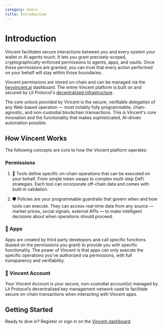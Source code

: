 ```yaml
---
category: Users
title: Introduction
---
```


# Introduction
Vincent facilitates secure interactions between you and every system your wallet or AI agents touch. It lets you grant precisely-scoped, cryptographically-enforced permissions to agents, apps, and vaults. Once these permissions are granted, you can trust that every action performed on your behalf will stay within those boundaries. 

Vincent permissions are stored on-chain and can be managed via the [heyvincent.ai](https://www.heyvincent.ai/) dashboard. The entire Vincent platform is built on and secured by Lit Protocol's [decentralized infrastructure](https://developer.litprotocol.com/resources/how-it-works).

The core unlock provided by Vincent is the secure, verifiable delegation of any Web-based operation — most notably fully programmable, chain-agnostic, and non-custodial blockchain transactions. This is Vincent's core innovation and the functionality that makes sophisticated, AI-driven automation possible.

## How Vincent Works
The following concepts are core to how the Vincent platform operates:

### Permissions

1. 🔧 Tools define specific on-chain operations that can be executed on your behalf. From simple token swaps to complex multi-step DeFi strategies. Each tool can incorporate off-chain data and comes with built-in validation.

2. 🛡️ Policies are your programmable guardrails that govern when and how tools can execute. They can access real-time data from any source — market prices, social signals, external APIs — to make intelligent decisions about when operations should proceed.

### 📱 Apps
Apps are created by third party developers and call specific functions (based on the permissions you grant) to provide you with specific functionality. The power of Vincent is that apps can only execute the specific operations you've authorized via permissions, with full transparency and verifiability.

### 🔐 Vincent Account
Your Vincent Account is your secure, non-custodial account(s) managed by Lit Protocol’s decentralized key management network used to facilitate secure on-chain transactions when interacting with Vincent apps.

## Getting Started
Ready to dive in? Register or sign in on the [Vincent dashboard](https://www.heyvincent.ai/).
